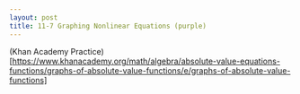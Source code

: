 ```yaml
---
layout: post
title: 11-7 Graphing Nonlinear Equations (purple)
---
```


(Khan Academy Practice)[https://www.khanacademy.org/math/algebra/absolute-value-equations-functions/graphs-of-absolute-value-functions/e/graphs-of-absolute-value-functions]
